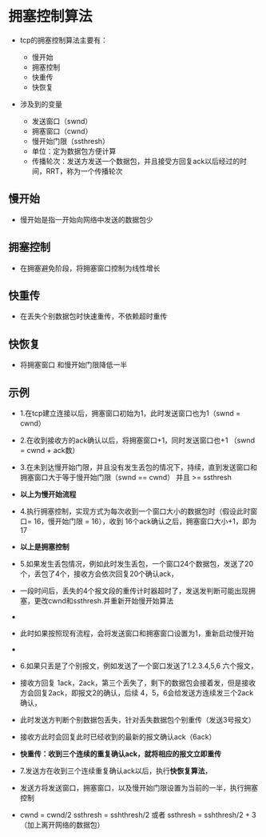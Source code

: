 # 拥塞控制算法

  * tcp的拥塞控制算法主要有：
  
    * 慢开始
    * 拥塞控制
    * 快重传
    * 快恢复

* 涉及到的变量

  * 发送窗口（swnd）
  * 拥塞窗口（cwnd）
  * 慢开始门限（ssthresh）
  * 单位：定为数据包方便计算
  * 传播轮次：发送方发送一个数据包，并且接受方回复ack以后经过的时间，RRT，称为一个传播轮次


## 慢开始
  * 慢开始是指一开始向网络中发送的数据包少
## 拥塞控制
  * 在拥塞避免阶段，将拥塞窗口控制为线性增长
## 快重传
  * 在丢失个别数据包时快速重传，不依赖超时重传
## 快恢复
  * 将拥塞窗口 和慢开始门限降低一半

## 示例

  * 1.在tcp建立连接以后，拥塞窗口初始为1，此时发送窗口也为1（swnd = cwnd）
  * 2.在收到接收方的ack确认以后，将拥塞窗口+1，同时发送窗口也+1 （swnd = cwnd + ack数）
  * 3.在未到达慢开始门限，并且没有发生丢包的情况下，持续，直到发送窗口和拥塞窗口大于等于慢开始门限（swnd == cwnd） 并且 >= ssthresh
  * **以上为慢开始流程**
  * 4.执行拥塞控制，实现方式为每次收到一个窗口大小的数据包时（假设此时窗口= 16，慢开始门限 = 16），收到 16个ack确认之后，拥塞窗口大小+1，即为17
  * **以上是拥塞控制**
  * 5.如果发生丢包情况，例如此时发生丢包，一个窗口24个数据包，发送了20个，丢包了4个，接收方会依次回复20个确认ack，
  *   一段时间后，丢失的4个报文段的重传计时器超时了，发送发判断可能出现拥塞，更改cwnd和ssthresh.并重新开始慢开始算法
  *   
  *   此时如果按照现有流程，会将发送窗口和拥塞窗口设置为1，重新启动慢开始
  *   
  * 6.如果只丢是了个别报文，例如发送了一个窗口发送了1.2.3.4,5,6 六个报文，
  *   接收方回复 1ack，2ack，第三个丢失了，剩下的数据包会接着发，但是接收方会回复2ack，即报文2的确认，后续 4，5，6会给发送方连续发三个2ack确认，
  *   此时发送方判断个别数据包丢失，针对丢失数据包个别重传（发送3号报文）
  *   接收方此时会回复此时已经收到的最新的报文确认ack（6ack）
  *   **快重传：收到三个连续的重复确认ack，就将相应的报文立即重传**

  * 7.发送方在收到三个连续重复确认ack以后，执行**快恢复算法**，
  *   发送方将发送窗口，拥塞窗口，以及慢开始门限设置为当前的一半，执行拥塞控制
  *   cwnd = cwnd/2 ssthresh = sshthresh/2  或者  ssthresh = sshthresh/2 + 3（加上离开网络的数据包）


